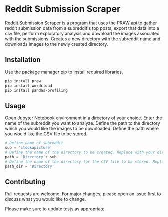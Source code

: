# Reddit Submission Scraper

Reddit Submission Scraper is a program that uses the PRAW api to gather reddit submission data from a subreddit's top posts, export that data into a csv file, perform exploratory analysis and download the images associated with the submissions. Creates a new directory with the subreddit name and downloads images to the newly created directory.


## Installation

Use the package manager [pip](https://pip.pypa.io/en/stable/) to install required libraries.

```bash
pip install praw
pip install wordcloud
pip install pandas-profiling
```

## Usage

Open Jupyter Notebook environment in a directory of your choice. Enter the name of the subreddit you want to analyze. Define the path to the directory which you would like the images to be downloaded. Define the path where you would like the CSV file to be stored.


```python
# Define name of subreddit
sub = 'itookapicture'
# Define the name of the directory to be created. Replace with your directory location.
path = 'Directory'+ sub
# Define the name of the directory for the CSV file to be stored. Replace with your directory location.
path_dir = 'Directory'
```

## Contributing
Pull requests are welcome. For major changes, please open an issue first to discuss what you would like to change.

Please make sure to update tests as appropriate.

